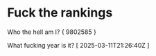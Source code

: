 # Fuck the rankings

Who the hell am I?
{ 9802585 }

What fucking year is it?
[ 2025-03-11T21:26:40Z ]
